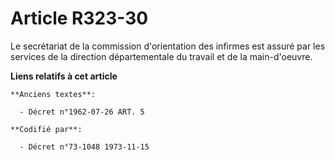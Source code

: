 # Article R323-30

Le secrétariat de la commission d'orientation des infirmes est assuré par les services de la direction départementale du
travail et de la main-d'oeuvre.

**Liens relatifs à cet article**

	**Anciens textes**:

	  - Décret n°1962-07-26 ART. 5

	**Codifié par**:

	  - Décret n°73-1048 1973-11-15
